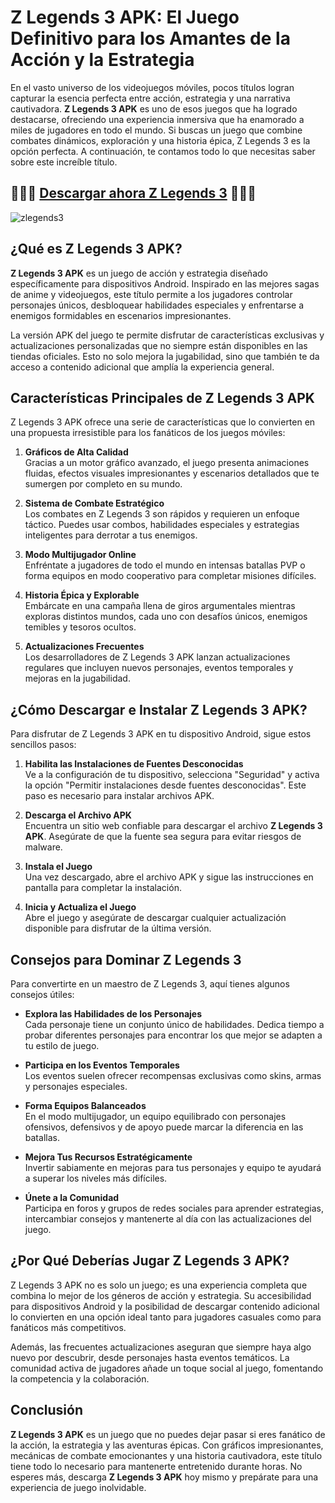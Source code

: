 # Z Legends 3 APK: El Juego Definitivo para los Amantes de la Acción y la Estrategia

En el vasto universo de los videojuegos móviles, pocos títulos logran capturar la esencia perfecta entre acción, estrategia y una narrativa cautivadora. **Z Legends 3 APK** es uno de esos juegos que ha logrado destacarse, ofreciendo una experiencia inmersiva que ha enamorado a miles de jugadores en todo el mundo. Si buscas un juego que combine combates dinámicos, exploración y una historia épica, Z Legends 3 es la opción perfecta. A continuación, te contamos todo lo que necesitas saber sobre este increíble título.

## 🫵🫵🫵 [Descargar ahora Z Legends 3](https://coimobile.io/es/z-legends-3/) 🫵🫵🫵
![zlegends3](https://github.com/user-attachments/assets/fc315cfb-da85-43f4-ac94-99ab891e1f4b)

## ¿Qué es Z Legends 3 APK?

**Z Legends 3 APK** es un juego de acción y estrategia diseñado específicamente para dispositivos Android. Inspirado en las mejores sagas de anime y videojuegos, este título permite a los jugadores controlar personajes únicos, desbloquear habilidades especiales y enfrentarse a enemigos formidables en escenarios impresionantes.

La versión APK del juego te permite disfrutar de características exclusivas y actualizaciones personalizadas que no siempre están disponibles en las tiendas oficiales. Esto no solo mejora la jugabilidad, sino que también te da acceso a contenido adicional que amplía la experiencia general.

## Características Principales de Z Legends 3 APK

Z Legends 3 APK ofrece una serie de características que lo convierten en una propuesta irresistible para los fanáticos de los juegos móviles:

1. **Gráficos de Alta Calidad**  
   Gracias a un motor gráfico avanzado, el juego presenta animaciones fluidas, efectos visuales impresionantes y escenarios detallados que te sumergen por completo en su mundo.

2. **Sistema de Combate Estratégico**  
   Los combates en Z Legends 3 son rápidos y requieren un enfoque táctico. Puedes usar combos, habilidades especiales y estrategias inteligentes para derrotar a tus enemigos.

3. **Modo Multijugador Online**  
   Enfréntate a jugadores de todo el mundo en intensas batallas PVP o forma equipos en modo cooperativo para completar misiones difíciles.

4. **Historia Épica y Explorable**  
   Embárcate en una campaña llena de giros argumentales mientras exploras distintos mundos, cada uno con desafíos únicos, enemigos temibles y tesoros ocultos.

5. **Actualizaciones Frecuentes**  
   Los desarrolladores de Z Legends 3 APK lanzan actualizaciones regulares que incluyen nuevos personajes, eventos temporales y mejoras en la jugabilidad.

## ¿Cómo Descargar e Instalar Z Legends 3 APK?

Para disfrutar de Z Legends 3 APK en tu dispositivo Android, sigue estos sencillos pasos:

1. **Habilita las Instalaciones de Fuentes Desconocidas**  
   Ve a la configuración de tu dispositivo, selecciona "Seguridad" y activa la opción "Permitir instalaciones desde fuentes desconocidas". Este paso es necesario para instalar archivos APK.

2. **Descarga el Archivo APK**  
   Encuentra un sitio web confiable para descargar el archivo **Z Legends 3 APK**. Asegúrate de que la fuente sea segura para evitar riesgos de malware.

3. **Instala el Juego**  
   Una vez descargado, abre el archivo APK y sigue las instrucciones en pantalla para completar la instalación.

4. **Inicia y Actualiza el Juego**  
   Abre el juego y asegúrate de descargar cualquier actualización disponible para disfrutar de la última versión.

## Consejos para Dominar Z Legends 3

Para convertirte en un maestro de Z Legends 3, aquí tienes algunos consejos útiles:

- **Explora las Habilidades de los Personajes**  
  Cada personaje tiene un conjunto único de habilidades. Dedica tiempo a probar diferentes personajes para encontrar los que mejor se adapten a tu estilo de juego.

- **Participa en los Eventos Temporales**  
  Los eventos suelen ofrecer recompensas exclusivas como skins, armas y personajes especiales.

- **Forma Equipos Balanceados**  
  En el modo multijugador, un equipo equilibrado con personajes ofensivos, defensivos y de apoyo puede marcar la diferencia en las batallas.

- **Mejora Tus Recursos Estratégicamente**  
  Invertir sabiamente en mejoras para tus personajes y equipo te ayudará a superar los niveles más difíciles.

- **Únete a la Comunidad**  
  Participa en foros y grupos de redes sociales para aprender estrategias, intercambiar consejos y mantenerte al día con las actualizaciones del juego.

## ¿Por Qué Deberías Jugar Z Legends 3 APK?

Z Legends 3 APK no es solo un juego; es una experiencia completa que combina lo mejor de los géneros de acción y estrategia. Su accesibilidad para dispositivos Android y la posibilidad de descargar contenido adicional lo convierten en una opción ideal tanto para jugadores casuales como para fanáticos más competitivos.

Además, las frecuentes actualizaciones aseguran que siempre haya algo nuevo por descubrir, desde personajes hasta eventos temáticos. La comunidad activa de jugadores añade un toque social al juego, fomentando la competencia y la colaboración.

## Conclusión

**Z Legends 3 APK** es un juego que no puedes dejar pasar si eres fanático de la acción, la estrategia y las aventuras épicas. Con gráficos impresionantes, mecánicas de combate emocionantes y una historia cautivadora, este título tiene todo lo necesario para mantenerte entretenido durante horas. No esperes más, descarga **Z Legends 3 APK** hoy mismo y prepárate para una experiencia de juego inolvidable.
